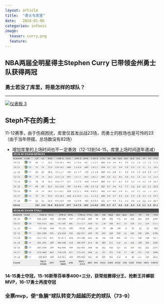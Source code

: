 ```yaml
---
layout: article
title:  "勇士与库里"
date:   2018-01-06 
categories: infovis
image:
  teaser: curry.png
  feature: 
---
```


        
## NBA两届全明星得主Stephen Curry 已带领金州勇士队获得两冠
### 勇士若没了库里，将是怎样的球队？

---



<div class='tableauPlaceholder' id='viz1515328118110' style='position: relative'>
        <noscript><a href='#'><img alt='仪表板 3 ' src='https:&#47;&#47;public.tableau.com&#47;static&#47;images&#47;o_&#47;o_1&#47;3_1&#47;1_rss.png' style='border: none' />
        </a></noscript><object class='tableauViz'  style='display:none;'><param name='host_url' value='https%3A%2F%2Fpublic.tableau.com%2F' /> <param name='embed_code_version' value='3' /> <param name='site_root' value='' /><param name='name' value='o_1&#47;3_1' /><param name='tabs' value='no' /><param name='toolbar' value='yes' /><param name='static_image' value='https:&#47;&#47;public.tableau.com&#47;static&#47;images&#47;o_&#47;o_1&#47;3_1&#47;1.png' /> <param name='animate_transition' value='yes' /><param name='display_static_image' value='yes' /><param name='display_spinner' value='yes' /><param name='display_overlay' value='yes' /><param name='display_count' value='yes' /><param name='filter' value='publish=yes' />
        </object>
</div>                
<script type='text/javascript'>                    var divElement = document.getElementById('viz1515328118110');                    var vizElement = divElement.getElementsByTagName('object')[0];                    vizElement.style.width='1000px';vizElement.style.height='827px';                    var scriptElement = document.createElement('script');                    scriptElement.src = 'https://public.tableau.com/javascripts/api/viz_v1.js';                    vizElement.parentNode.insertBefore(scriptElement, vizElement);                
</script>

## Steph不在的勇士
11-12赛季，由于伤病困扰，库里仅首发出战23场，而勇士的胜场也是可怜的23（由于当年停摆，总场数没有82场）
- 增加库里的上场时间也不一定奏效（12-13到14-15，库里上场时间逐年递减）
![avatar](/images/cur.png)

#### 14-15勇士夺冠，15-16斯蒂芬单季400+三分，获常规赛得分王、抢断王并蝉联MVP，16-17勇士再度夺冠
### 全票mvp，使“鱼腩”球队转变为超越历史的球队（73-9）

